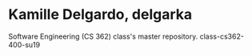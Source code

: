 # Kamille Delgardo, delgarka
Software Engineering (CS 362) class's master repository.
class-cs362-400-su19
